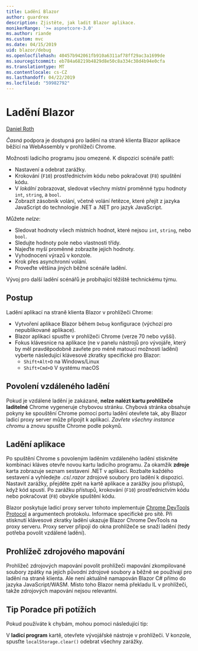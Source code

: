 ```yaml
---
title: Ladění Blazor
author: guardrex
description: Zjistěte, jak ladit Blazor aplikace.
monikerRange: '>= aspnetcore-3.0'
ms.author: riande
ms.custom: mvc
ms.date: 04/15/2019
uid: blazor/debug
ms.openlocfilehash: 40457b942061fb910a6311af78ff29ac3a1699de
ms.sourcegitcommit: eb784a68219b4829d8e50c8a334c38d4b94e0cfa
ms.translationtype: MT
ms.contentlocale: cs-CZ
ms.lasthandoff: 04/22/2019
ms.locfileid: "59982792"
---
```

# <a name="debug-blazor"></a>Ladění Blazor

[Daniel Roth](https://github.com/danroth27)

*Časná* podpora je dostupná pro ladění na straně klienta Blazor aplikace běžící na WebAssembly v prohlížeči Chrome.

Možnosti ladicího programu jsou omezené. K dispozici scénáře patří:

* Nastavení a odebrat zarážky.
* Krokování (`F10`) prostřednictvím kódu nebo pokračovat (`F8`) spuštění kódu.
* V *lokální* zobrazovat, sledovat všechny místní proměnné typu hodnoty `int`, `string`, a `bool`.
* Zobrazit zásobník volání, včetně volání řetězce, které přejít z jazyka JavaScript do technologie .NET a .NET pro jazyk JavaScript.

Můžete *nelze*:

* Sledovat hodnoty všech místních hodnot, které nejsou `int`, `string`, nebo `bool`.
* Sledujte hodnoty pole nebo vlastnosti třídy.
* Najeďte myší proměnné zobrazíte jejich hodnoty.
* Vyhodnocení výrazů v konzole.
* Krok přes asynchronní volání.
* Proveďte většina jiných běžné scénáře ladění.

Vývoj pro další ladění scénářů je probíhající těžiště technickému týmu.

## <a name="procedure"></a>Postup

Ladění aplikací na straně klienta Blazor v prohlížeči Chrome:

* Vytvoření aplikace Blazor během `Debug` konfigurace (výchozí pro nepublikované aplikace).
* Blazor aplikaci spusťte v prohlížeči Chrome (verze 70 nebo vyšší).
* Fokus klávesnice na aplikace (ne v panelu nástrojů pro vývojáře, který by měl pravděpodobně zavřete pro méně matoucí možnosti ladění) vyberte následující klávesové zkratky specifické pro Blazor:
  * `Shift+Alt+D` na Windows/Linux
  * `Shift+Cmd+D` V systému macOS

## <a name="enable-remote-debugging"></a>Povolení vzdáleného ladění

Pokud je vzdálené ladění je zakázané, **nelze nalézt kartu prohlížeče laditelné** Chrome vygeneruje chybovou stránku. Chybová stránka obsahuje pokyny ke spouštění Chrome pomocí portu ladění otevřete tak, aby Blazor ladicí proxy server může připojit k aplikaci. *Zavřete všechny instance chromu* a znovu spusťte Chrome podle pokynů.

## <a name="debug-the-app"></a>Ladění aplikace

Po spuštění Chrome s povoleným laděním vzdáleného ladění stiskněte kombinaci kláves otevře novou kartu ladicího programu. Za okamžik **zdroje** karta zobrazuje seznam sestavení .NET v aplikaci. Rozbalte každého sestavení a vyhledejte *.cs*/*.razor* zdrojové soubory pro ladění k dispozici. Nastavit zarážky, přejděte zpět na kartě aplikace a zarážky jsou přístupů, když kód spustí. Po zarážku přístupů, krokování (`F10`) prostřednictvím kódu nebo pokračovat (`F8`) obvykle spuštění kódu.

Blazor poskytuje ladicí proxy server tohoto implementuje [Chrome DevTools Protocol](https://chromedevtools.github.io/devtools-protocol/) a argumentech protokolu. Informace specifické pro sítě. Při stisknutí klávesové zkratky ladění ukazuje Blazor Chrome DevTools na proxy serveru. Proxy server připojí do okna prohlížeče se snaží ladění (tedy potřeba povolit vzdálené ladění).

## <a name="browser-source-maps"></a>Prohlížeč zdrojového mapování

Prohlížeč zdrojových mapování povolit prohlížeči mapování zkompilované soubory zpátky na jejich původní zdrojové soubory a běžně se používají pro ladění na straně klienta. Ale není aktuálně namapován Blazor C# přímo do jazyka JavaScript/WASM. Místo toho Blazor nemá překladu IL v prohlížeči, takže zdrojových mapování nejsou relevantní.

## <a name="troubleshooting-tip"></a>Tip Poradce při potížích

Pokud používáte k chybám, mohou pomoci následující tip:

V **ladicí program** kartě, otevřete vývojářské nástroje v prohlížeči. V konzole, spusťte `localStorage.clear()` odebrat všechny zarážky.
